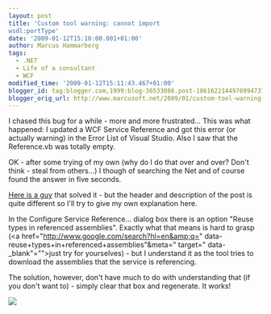 ```yaml
---
layout: post
title: 'Custom tool warning: cannot import
wsdl:portType'
date: '2009-01-12T15:10:00.001+01:00'
author: Marcus Hammarberg
tags:
  - .NET
  - Life of a consultant
  - WCF
modified_time: '2009-01-12T15:11:43.467+01:00'
blogger_id: tag:blogger.com,1999:blog-36533086.post-1861622144976994737
blogger_orig_url: http://www.marcusoft.net/2009/01/custom-tool-warning-cannot-import.html
---
```



I chased this bug for a while - more and more frustrated... This was
what happened: I updated a WCF Service Reference and got this error (or
actually warning) in the Error List of Visual Studio. Also I saw that
the Reference.vb was totally empty.

OK - after some trying of my own (why do I do that over and over? Don't
think - steal from others...) I though of searching the Net and of
course found the answer in five seconds.

<a
href="http://travisspencer.com/blog/2007/11/approaches-to-defining-fault-c.html"
target="_blank">Here is a guy</a> that solved it - but the header and
description of the post is quite different so I'll try to give my own
explanation here.

In the Configure Service Reference... dialog box there is an option
"Reuse types in referenced assemblies". Exactly what that means is hard
to grasp (<a href="http://www.google.com/search?hl=en&amp;q="
data-reuse+types+in+referenced+assemblies"&meta=" target="
data-_blank"="">just try for yourselves</a>) - but I understand it as
the tool tries to download the assemblies that the service is
referencing.

The solution, however, don't have much to do with understanding that (if
you don't want to) - simply clear that box and regenerate. It works!

![](http://www.travisspencer.com/stash/blog_images/Service_Reference_Settings_Dialog_Box.gif)
